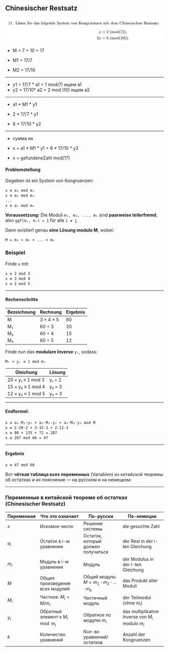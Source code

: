 ## Chinesischer Restsatz

![alt text](image-4.png)

- M = 7 + 10 = 17

- M1 = 17/7
-  M2 = 17/10
---
- y1 = 17/7 * a1 = 1 mod(7) ищем а1
- y2 = 17/10* a2 = 2 mod (10) ищем а2
---
- a1 * M1 * y1

- 2 * 17/7 * y1
- 6 * 17/10 * y2
---
- сумма их
- x = a1 * M1 * y1 + 6 *  17/10 * y2

- x = gefundeneZahl mod(17)



#### Problemstellung

Gegeben ist ein System von Kongruenzen:

```text
x ≡ a₁ mod m₁
x ≡ a₂ mod m₂
...
x ≡ aₖ mod mₖ
```

**Voraussetzung:**
Die Moduli `m₁, m₂, ..., mₖ` sind **paarweise teilerfremd**, also `ggT(mᵢ, mⱼ) = 1` für alle `i ≠ j`.

Dann existiert genau **eine Lösung modulo M**, wobei:

```text
M = m₁ × m₂ × ... × mₖ
```

### Beispiel

Finde `x` mit:

```text
x ≡ 2 mod 3
x ≡ 3 mod 4
x ≡ 2 mod 5
```

---

####  Rechenschritte

| Bezeichnung | Rechnung  | Ergebnis |
| ----------- | --------- | -------- |
| M           | 3 × 4 × 5 | 60       |
| M₁          | 60 ÷ 3    | 20       |
| M₂          | 60 ÷ 4    | 15       |
| M₃          | 60 ÷ 5    | 12       |

Finde nun das **modulare Inverse** `yᵢ`, sodass:

```text
Mᵢ × yᵢ ≡ 1 mod mᵢ
```

| Gleichung         | Lösung |
| ----------------- | ------ |
| 20 × y₁ ≡ 1 mod 3 | y₁ = 2 |
| 15 × y₂ ≡ 1 mod 4 | y₂ = 3 |
| 12 × y₃ ≡ 1 mod 5 | y₃ = 3 |

---

#### Endformel:

```text
x ≡ a₁·M₁·y₁ + a₂·M₂·y₂ + a₃·M₃·y₃ mod M
x ≡ 2·20·2 + 3·15·3 + 2·12·3
x ≡ 80 + 135 + 72 = 287
x ≡ 287 mod 60 = 47
```

---

#### Ergebnis

```text
x ≡ 47 mod 60
```

Вот **чёткая таблица всех переменных** (Variablen) из китайской теоремы об остатках и их пояснение — на русском и на немецком:

---

### Переменные в китайской теореме об остатках (Chinesischer Restsatz)

| Переменная | Что это означает                  | По-русски                                                | По-немецки                                        |
| ---------- | --------------------------------- | -------------------------------------------------------- | ------------------------------------------------- |
| $x$        | Искомое число                     | Решение системы                                          | die gesuchte Zahl                                 |
| $a_i$      | Остаток в i-м уравнении           | Остаток, который должен получиться                       | der Rest in der i-ten Gleichung                   |
| $m_i$      | Модуль в i-м уравнении            | Модуль                                                   | der Modulus in der i-ten Gleichung                |
| $M$        | Общее произведение всех модулей   | Общий модуль: $M = m_1 \cdot m_2 \cdot \ldots \cdot m_k$ | das Produkt aller Moduli                          |
| $M_i$      | Частное: $M_i = M / m_i$          | Частичный модуль                                         | der Teilmodul (ohne $m_i$)                        |
| $y_i$      | Обратный элемент к $M_i \mod m_i$ | Обратное по модулю $m_i$                                 | das multiplikative Inverse von $M_i$ modulo $m_i$ |
| $k$        | Количество уравнений              | Кол-во уравнений/остатков                                | Anzahl der Kongruenzen                            |




